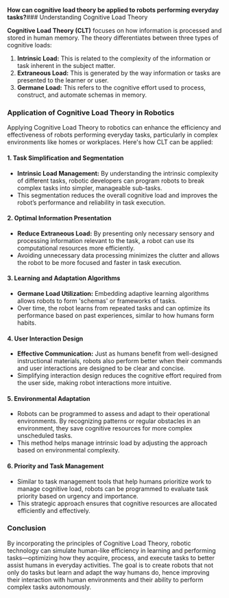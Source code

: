 **How can cognitive load theory be applied to robots performing everyday tasks?**### Understanding Cognitive Load Theory

**Cognitive Load Theory (CLT)** focuses on how information is processed and stored in human memory. The theory differentiates between three types of cognitive loads:

1. **Intrinsic Load:** This is related to the complexity of the information or task inherent in the subject matter.
2. **Extraneous Load:** This is generated by the way information or tasks are presented to the learner or user.
3. **Germane Load:** This refers to the cognitive effort used to process, construct, and automate schemas in memory.

### Application of Cognitive Load Theory in Robotics

Applying Cognitive Load Theory to robotics can enhance the efficiency and effectiveness of robots performing everyday tasks, particularly in complex environments like homes or workplaces. Here's how CLT can be applied:

#### 1. **Task Simplification and Segmentation**
   - **Intrinsic Load Management:** By understanding the intrinsic complexity of different tasks, robotic developers can program robots to break complex tasks into simpler, manageable sub-tasks. 
   - This segmentation reduces the overall cognitive load and improves the robot’s performance and reliability in task execution.

#### 2. **Optimal Information Presentation**
   - **Reduce Extraneous Load:** By presenting only necessary sensory and processing information relevant to the task, a robot can use its computational resources more efficiently. 
   - Avoiding unnecessary data processing minimizes the clutter and allows the robot to be more focused and faster in task execution.

#### 3. **Learning and Adaptation Algorithms**
   - **Germane Load Utilization:** Embedding adaptive learning algorithms allows robots to form 'schemas' or frameworks of tasks. 
   - Over time, the robot learns from repeated tasks and can optimize its performance based on past experiences, similar to how humans form habits.

#### 4. **User Interaction Design**
   - **Effective Communication:** Just as humans benefit from well-designed instructional materials, robots also perform better when their commands and user interactions are designed to be clear and concise.
   - Simplifying interaction design reduces the cognitive effort required from the user side, making robot interactions more intuitive.

#### 5. **Environmental Adaptation**
   - Robots can be programmed to assess and adapt to their operational environments. By recognizing patterns or regular obstacles in an environment, they save cognitive resources for more complex unscheduled tasks.
   - This method helps manage intrinsic load by adjusting the approach based on environmental complexity.

#### 6. **Priority and Task Management**
   - Similar to task management tools that help humans prioritize work to manage cognitive load, robots can be programmed to evaluate task priority based on urgency and importance.
   - This strategic approach ensures that cognitive resources are allocated efficiently and effectively.

### Conclusion

By incorporating the principles of Cognitive Load Theory, robotic technology can simulate human-like efficiency in learning and performing tasks—optimizing how they acquire, process, and execute tasks to better assist humans in everyday activities. The goal is to create robots that not only do tasks but learn and adapt the way humans do, hence improving their interaction with human environments and their ability to perform complex tasks autonomously.